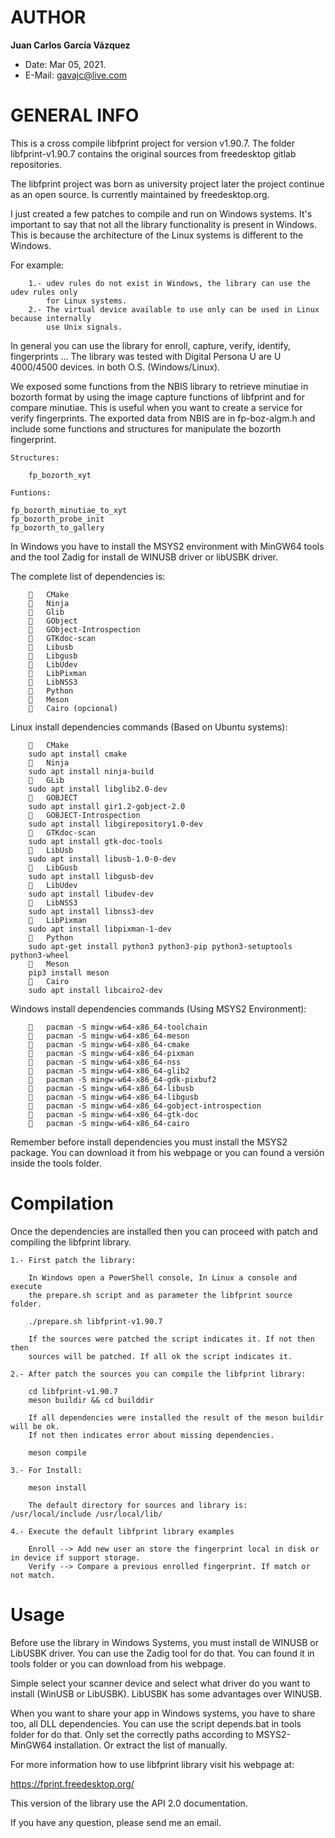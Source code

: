 # AUTHOR

**Juan Carlos García Vázquez**

+   Date: Mar 05, 2021.
+ E-Mail: gavajc@live.com

# GENERAL INFO

This is a cross compile libfprint project for version v1.90.7. The folder 
libfprint-v1.90.7 contains the original sources from freedesktop gitlab repositories.

The libfprint project was born as university project later the project continue as an
open source. Is currently maintained by freedesktop.org.

I just created a few patches to compile and run on Windows systems. It's important to 
say that not all the library functionality is present in Windows. This is because the 
architecture of the Linux systems is different to the Windows.

For example: 


        1.- udev rules do not exist in Windows, the library can use the udev rules only
            for Linux systems.
        2.- The virtual device available to use only can be used in Linux because internally
            use Unix signals.


In general you can use the library for enroll, capture, verify, identify, fingerprints ...
The library was tested with Digital Persona U are U 4000/4500 devices. in both O.S. (Windows/Linux).

We exposed some functions from the NBIS library to retrieve minutiae in bozorth format by using 
the image capture functions of libfprint and for compare minutiae. This is useful when you want to
create a service for verify fingerprints. The exported data from NBIS are in fp-boz-algm.h and
include some functions and structures for manipulate the bozorth fingerprint.

    Structures:
    
        fp_bozorth_xyt
    
    Funtions:
    
    fp_bozorth_minutiae_to_xyt
    fp_bozorth_probe_init
    fp_bozorth_to_gallery


In Windows you have to install the MSYS2 environment with MinGW64 tools and the tool Zadig for install
de WINUSB driver or libUSBK driver.

The complete list of dependencies is:


        	CMake
        	Ninja
        	Glib
        	GObject
        	GObject-Introspection
        	GTKdoc-scan
        	Libusb
        	Libgusb
        	LibUdev
        	LibPixman
        	LibNSS3
        	Python
        	Meson
        	Cairo (opcional)


Linux install dependencies commands (Based on Ubuntu systems):


        	CMake
        sudo apt install cmake
        	Ninja
        sudo apt install ninja-build
        	GLib
        sudo apt install libglib2.0-dev
        	GOBJECT
        sudo apt install gir1.2-gobject-2.0
        	GOBJECT-Introspection
        sudo apt install libgirepository1.0-dev
        	GTKdoc-scan
        sudo apt install gtk-doc-tools
        	LibUsb
        sudo apt install libusb-1.0-0-dev
        	LibGusb
        sudo apt install libgusb-dev
        	LibUdev
        sudo apt install libudev-dev
        	LibNSS3
        sudo apt install libnss3-dev
        	LibPixman
        sudo apt install libpixman-1-dev
        	Python
        sudo apt-get install python3 python3-pip python3-setuptools python3-wheel
        	Meson
        pip3 install meson
        	Cairo
        sudo apt install libcairo2-dev


Windows install dependencies commands (Using MSYS2 Environment):


        	pacman -S mingw-w64-x86_64-toolchain
        	pacman -S mingw-w64-x86_64-meson
        	pacman -S mingw-w64-x86_64-cmake
        	pacman -S mingw-w64-x86_64-pixman
        	pacman -S mingw-w64-x86_64-nss
        	pacman -S mingw-w64-x86_64-glib2
        	pacman -S mingw-w64-x86_64-gdk-pixbuf2
        	pacman -S mingw-w64-x86_64-libusb
        	pacman -S mingw-w64-x86_64-libgusb
        	pacman -S mingw-w64-x86_64-gobject-introspection
        	pacman -S mingw-w64-x86_64-gtk-doc
        	pacman -S mingw-w64-x86_64-cairo


Remember before install dependencies you must install the MSYS2 package. 
You can download it from his webpage or you can found a versión inside
the tools folder.
    
# Compilation

Once the dependencies are installed then you can proceed with patch and 
compiling the libfprint library.

    1.- First patch the library:
    
        In Windows open a PowerShell console, In Linux a console and execute 
        the prepare.sh script and as parameter the libfprint source folder.
        
        ./prepare.sh libfprint-v1.90.7
        
        If the sources were patched the script indicates it. If not then then
        sources will be patched. If all ok the script indicates it.
        
    2.- After patch the sources you can compile the libfprint library:
    
        cd libfprint-v1.90.7
        meson buildir && cd builddir
        
        If all dependencies were installed the result of the meson buildir will be ok.
        If not then indicates error about missing dependencies.
        
        meson compile
        
    3.- For Install:
        
        meson install
        
        The default directory for sources and library is: /usr/local/include /usr/local/lib/

    4.- Execute the default libfprint library examples
    
        Enroll --> Add new user an store the fingerprint local in disk or in device if support storage.
        Verify --> Compare a previous enrolled fingerprint. If match or not match.
        
# Usage


Before use the library in Windows Systems, you must install de WINUSB or LibUSBK driver.
You can use the Zadig tool for do that. You can found it in tools folder or you can 
download from his webpage.

Simple select your scanner device and select what driver do you want to install (WinUSB or LibUSBK).
LibUSBK has some advantages over WINUSB.

When you want to share your app in Windows systems, you have to share too, all DLL dependencies.
You can use the script depends.bat in tools folder for do that. Only set the correctly paths
according to MSYS2-MinGW64 installation. Or extract the list of manually.

For more information how to use libfprint library visit his webpage at:

https://fprint.freedesktop.org/

This version of the library use the API 2.0 documentation.

If you have any question, please send me an email. 
